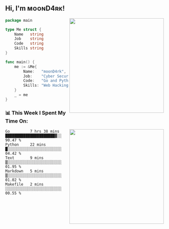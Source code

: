 <h2> Hi, I'm ᴍᴏᴏɴD4ʀᴋ!</h2>
<img align='right' src="https://github-readme-stats.vercel.app/api?username=moond4rk&show_icons=true&theme=radical" width="300">


```go
package main

type Me struct {
	Name   string
	Job    string
	Code   string
	Skills string
}

func main() {
	me := &Me{
		Name:   "moonD4rk",
		Job:    "Cyber Security Engineer",
		Code:   "Go and Python and Others",
		Skills: "Web Hacking ^o^",
	}
	_ = me
}
```



<h3>📊 This Week I Spent My Time On:</h3>
<img align='right' src="https://spotify-github-profile.vercel.app/api/view?uid=dayjackson56081&cover_image=true&theme=novatorem" width="300">

<!--START_SECTION:waka-->
```text
Go         7 hrs 38 mins   ██████████████████████▓░░   90.47 % 
Python     22 mins         █░░░░░░░░░░░░░░░░░░░░░░░░   04.42 % 
Text       9 mins          ▒░░░░░░░░░░░░░░░░░░░░░░░░   01.95 % 
Markdown   5 mins          ▒░░░░░░░░░░░░░░░░░░░░░░░░   01.02 % 
Makefile   2 mins          ░░░░░░░░░░░░░░░░░░░░░░░░░   00.55 % 
```
<!--END_SECTION:waka-->

